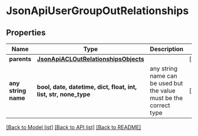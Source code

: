 # JsonApiUserGroupOutRelationships


## Properties
Name | Type | Description | Notes
------------ | ------------- | ------------- | -------------
**parents** | [**JsonApiACLOutRelationshipsObjects**](JsonApiACLOutRelationshipsObjects.md) |  | [optional] 
**any string name** | **bool, date, datetime, dict, float, int, list, str, none_type** | any string name can be used but the value must be the correct type | [optional]

[[Back to Model list]](../README.md#documentation-for-models) [[Back to API list]](../README.md#documentation-for-api-endpoints) [[Back to README]](../README.md)



